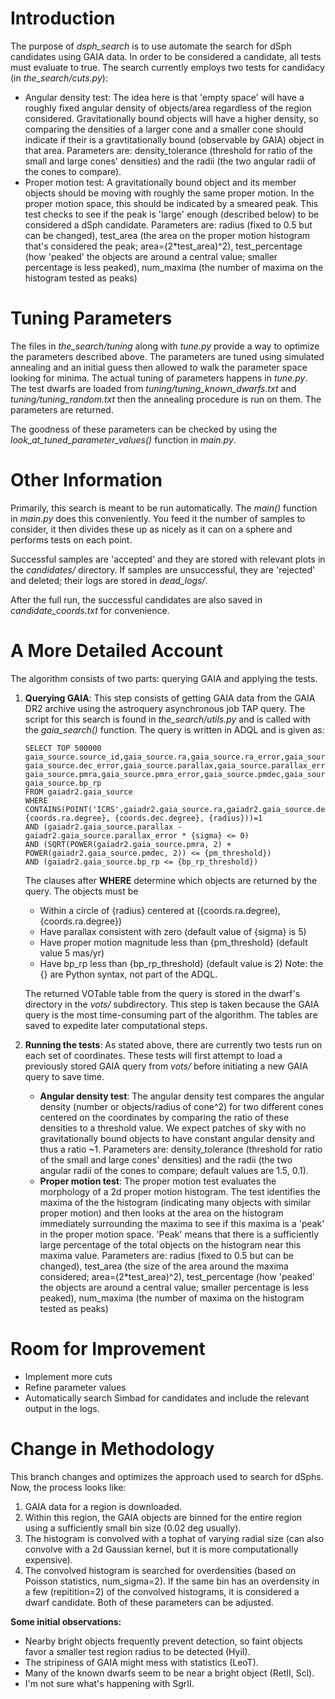 # Introduction
The purpose of *dsph_search* is to use automate the search for dSph candidates using GAIA data. In order to be considered a candidate, all tests must evaluate to true. The search currently employs two tests for candidacy (in *the_search/cuts.py*):
- Angular density test: The idea here is that 'empty space' will have a roughly fixed angular density of objects/area regardless of the region considered. Gravitationally bound objects will have a higher density, so comparing the densities of a larger cone and a smaller cone should indicate if their is a gravtitationally bound (observable by GAIA) object in that area. Parameters are: density_tolerance (threshold for ratio of the small and large cones' densities) and the radii (the two angular radii of the cones to compare).
- Proper motion test: A gravitationally bound object and its member objects should be moving with roughly the same proper motion. In the proper motion space, this should be indicated by a smeared peak. This test checks to see if the peak is 'large' enough (described below) to be considered a dSph candidate. Parameters are: radius (fixed to 0.5 but can be changed), test_area (the area on the proper motion histogram that's considered the peak; area=(2&ast;test_area)^2), test_percentage (how 'peaked' the objects are around a central value; smaller percentage is less peaked), num_maxima (the number of maxima on the histogram tested as peaks)

# Tuning Parameters
The files in *the_search/tuning* along with *tune.py* provide a way to optimize the parameters described above. The parameters are tuned using simulated annealing and an initial guess then allowed to walk the parameter space looking for minima. The actual tuning of parameters happens in *tune.py*. The test dwarfs are loaded from *tuning/tuning_known_dwarfs.txt* and *tuning/tuning_random.txt* then the annealing procedure is run on them. The parameters are returned.

The goodness of these parameters can be checked by using the *look_at_tuned_parameter_values()* function in *main.py*. 

# Other Information
Primarily, this search is meant to be run automatically. The *main()* function in *main.py* does this conveniently. You feed it the number of samples to consider, it then divides these up as nicely as it can on a sphere and performs tests on each point. 

Successful samples are 'accepted' and they are stored with relevant plots in the *candidates/* directory. If samples are unsuccessful, they are 'rejected' and deleted; their logs are stored in *dead_logs/*.

After the full run, the successful candidates are also saved in *candidate_coords.txt* for convenience.

# A More Detailed Account
The algorithm consists of two parts: querying GAIA and applying the tests.

1. **Querying GAIA**: This step consists of getting GAIA data from the GAIA DR2 archive using the astroquery asynchronous job TAP query. The script for this search is found in *the_search/utils.py* and is called with the *gaia_search()* function.     The query is written in ADQL and is given as:
    ```
    SELECT TOP 500000
    gaia_source.source_id,gaia_source.ra,gaia_source.ra_error,gaia_source.dec,
    gaia_source.dec_error,gaia_source.parallax,gaia_source.parallax_error,
    gaia_source.pmra,gaia_source.pmra_error,gaia_source.pmdec,gaia_source.pmdec_error,
    gaia_source.bp_rp
    FROM gaiadr2.gaia_source
    WHERE
    CONTAINS(POINT('ICRS',gaiadr2.gaia_source.ra,gaiadr2.gaia_source.dec),CIRCLE('ICRS',{coords.ra.degree}, {coords.dec.degree}, {radius}))=1 
    AND (gaiadr2.gaia_source.parallax - gaiadr2.gaia_source.parallax_error * {sigma} <= 0) 
    AND (SQRT(POWER(gaiadr2.gaia_source.pmra, 2) + POWER(gaiadr2.gaia_source.pmdec, 2)) <= {pm_threshold}) 
    AND (gaiadr2.gaia_source.bp_rp <= {bp_rp_threshold})
    ```
    The clauses after **WHERE** determine which objects are returned by the query. The objects must be 
    - Within a circle of {radius} centered at ({coords.ra.degree), {coords.ra.degree})
    - Have parallax consistent with zero (default value of {sigma} is 5)
    - Have proper motion magnitude less than {pm_threshold} (default value 5 mas/yr)
    - Have bp_rp less than {bp_rp_threshold} (default value is 2)
    Note: the {} are Python syntax, not part of the ADQL.
    
    The returned VOTable table from the query is stored in the dwarf's directory in the *vots/* subdirectory. This step is taken because the GAIA query is the most time-consuming part of the algorithm. The tables are saved to expedite later computational steps.
  
2. **Running the tests**: As stated above, there are currently two tests run on each set of coordinates. These tests will first attempt to load a previously stored GAIA query from *vots/* before initiating a new GAIA query to save time.

      - **Angular density test**: The angular density test compares the angular density (number or objects/radius of cone^2) for two different cones centered on the coordinates by comparing the ratio of these densities to a threshold value. We expect patches of sky with no gravitationally bound objects to have constant angular density and thus a ratio ~1. Parameters are: density_tolerance (threshold for ratio of the small and large cones' densities) and the radii (the two angular radii of the cones to compare; default values are 1.5, 0.1). 
      - **Proper motion test**: The proper motion test evaluates the morphology of a 2d proper motion histogram. The test identifies the maxima of the the histogram (indicating many objects with similar proper motion) and then looks at the area on the histogram immediately surrounding the maxima to see if this maxima is a 'peak' in the proper motion space. 'Peak' means that there is a sufficiently large percentage of the total objects on the histogram near this maxima value. Parameters are: radius (fixed to 0.5 but can be changed), test_area (the size of the area around the maxima considered; area=(2&ast;test_area)^2), test_percentage (how 'peaked' the objects are around a central value; smaller percentage is less peaked), num_maxima (the number of maxima on the histogram tested as peaks)

    
# Room for Improvement
- Implement more cuts
- Refine parameter values
- Automatically search Simbad for candidates and include the relevant output in the logs. 

# Change in Methodology
This branch changes and optimizes the approach used to search for dSphs. Now, the process looks like:
 1. GAIA data for a region is downloaded.
 2. Within this region, the GAIA objects are binned for the entire region using a sufficiently small bin size (0.02 deg usually).
 3. The histogram is convolved with a tophat of varying radial size (can also convolve with a 2d Gaussian kernel, but it is more computationally expensive).
 4. The convolved histogram is searched for overdensities (based on Poisson statistics, num_sigma=2). If the same bin has an overdensity in a few (repitition=2) of the convolved histograms, it is considered a dwarf candidate. Both of these parameters can be adjusted.
    
**Some initial observations:**
- Nearby bright objects frequently prevent detection, so faint objects favor a smaller test region radius to be detected (HyiI).
- The stripiness of GAIA might mess with statistics (LeoT).
- Many of the known dwarfs seem to be near a bright object (RetII, Scl).
- I'm not sure what's happening with SgrII.

